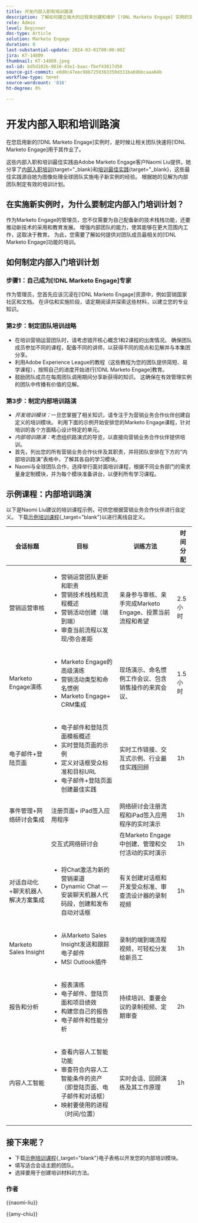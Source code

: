 ```yaml
---
title: 开发内部入职和培训路演
description: 了解如何建立强大的过程来创建和维护 [!DNL Marketo Engage] 实例的文档和更改日志。 这样不仅可以为团队的知识共享节省时间，还可以提高实例的健康和效率。
role: Admin
level: Beginner
doc-type: Article
solution: Marketo Engage
duration: 0
last-substantial-update: 2024-03-01T00:00:00Z
jira: KT-14809
thumbnail: KT-14809.jpeg
exl-id: bd5d102b-0810-43e1-baac-fbef43817d50
source-git-commit: e0d0c47eec98b7259363350d331ba69bbcaaa64b
workflow-type: tm+mt
source-wordcount: '816'
ht-degree: 0%

---
```


# 开发内部入职和培训路演

在您启用新的[!DNL Marketo Engage]实例时，是时候让相关团队快速将[!DNL Marketo Engage]用于其作业了。

这些内部入职和培训最佳实践由Adobe Marketo Engage客户Naomi Liu提供，她分享了[内部入职培训](https://nation.marketo.com/t5/employee-blogs/peer-perspective-orchestrating-onboarding-across-global-teams/ba-p/244931){target="_blank}和[培训最佳实践](https://nation.marketo.com/t5/employee-blogs/peer-perspective-how-to-train-internal-users-on-marketo-engage/ba-p/245237){target="_blank}，这些最佳实践源自她为图像处理全球团队实施电子新实例的经验。 根据她的见解为内部团队制定有效的培训计划。

## 在实施新实例时，为什么要制定内部入门培训计划？

作为Marketo Engage的管理员，您不仅需要为自己配备新的技术栈栈功能，还要推动新技术的采用和教育发展。 增强内部团队的能力，使其能够在更大范围内工作，这取决于教育。 为此，您需要了解如何提供对团队成员最相关的[!DNL Marketo Engage]功能的培训。

## 如何制定内部入门培训计划

### 步骤1：自己成为[!DNL Marketo Engage]专家

作为管理员，您首先应该沉浸在[!DNL Marketo Engage]资源中，例如营销国家社区和文档。 在评估和实施阶段，请定期阅读并探索这些材料，以建立您的专业知识。

### 第2步：制定团队培训战略

* 在培训营销运营团队时，请考虑错开核心概念1和2课程的出席情况。 确保团队成员参加不同的课程，配备不同的讲师，以获得不同的观点和见解并与本集团分享。
* 利用Adobe Experience League的教程（这些教程为您的团队提供简短、易学课程），按照自己的进度开始进行[!DNL Marketo Engage]教育。
* 鼓励团队成员在每周团队调用期间分享新获得的知识。 这确保在有效管理实例的团队中传播有价值的见解。

### 第3步：制定内部培训路演

* *开发培训模块：*&#x200B;一旦您掌握了相关知识，请专注于为营销业务合作伙伴创建自定义的培训模块。 利用下面的示例开始安排您的Marketo Engage课程，针对培训的各个方面精心设计特定的单元。
* *内部培训路演：*&#x200B;考虑组织路演式的导览，以直接向营销业务合作伙伴提供培训。
* 首先，列出您的所有营销业务合作伙伴及其职责，并将团队安排在下方的“内部培训路演”表格中，了解其各自的学习模块。
* Naomi与全球团队合作，选择举行面对面培训课程，根据不同业务部门的需求量身定制模块，并为每个模块准备讲台，以便利所有学习课程。

## 示例课程：内部培训路演

以下是Naomi Liu建议的培训课程示例，可供您根据营销业务合作伙伴进行自定义。 下载[示例培训课程](assets/adobe-marketo-engage-internal-training-roadshows.xlsx){_target=&quot;blank&quot;}以进行离线自定义。

| 会话标题 | 目标 | 训练方法 | 时间分配 |
|--- |--- |--- |--- |
| 营销运营审核 | <ul><li>营销运营团队更新和职责</li><li>营销技术栈栈和流程概述</li><li>营销活动创建（端到端）</li><li>审查当前流程以发现/弥合差距</li></ul> | 亲身参与审核、亲手完成Marketo Engage、投票当前流程和希望 | 2.5小时 |
| Marketo Engage演练 | <ul><li>Marketo Engage的高级演练</li><li>营销活动类型和命名惯例</li><li>Marketo Engage+ CRM集成 | 现场演示、命名惯例工作会议、包含销售操作的来宾会议、 | 1.5小时 |
| 电子邮件+登陆页面 | <ul><li>电子邮件和登陆页面模板概述</li><li>实时登陆页面的示例</li><li>定义对话框受众标准和目标URL</li><li>电子邮件+登陆页面创建最佳实践</li></ul> | 实时工作链接、交互式示例、行业最佳实践回顾 | 1h |
| 事件管理+网络研讨会集成 | 注册页面+ iPad签入应用程序 | 网络研讨会注册流程和iPad签入应用程序的实时演示 | 1h |
|  | 交互式网络研讨会 | 在Marketo Engage中创建、管理和交付活动的实时演示 | 1h |
| 对话自动化+聊天机器人解决方案集成 | <ul><li>将Chat激活为新的营销渠道</li><li>Dynamic Chat — 安装聊天机器人代码段，创建和发布自动对话框</li></ul> | 有关创建对话框和开发受众标准、审查流设计器的录制视频 | 1h |
| Marketo Sales Insight | <ul><li>从Marketo Sales Insight发送和跟踪电子邮件</li><li>MSI Outlook插件</li></ul> | 录制的端到端流程视频，可轻松分发给新员工 | 1h |
| 报告和分析 | <ul><li>报表演练</li><li>电子邮件、登陆页面和项目绩效</li><li>构建您自己的报告</li><li>电子邮件和性能分析</li></ul> | 持续培训、重要会议的录制视频、定期审查 | 2h |
| 内容人工智能 | <ul><li>查看内容人工智能功能</li><li>审查符合内容人工智能条件的资产（即登陆页面、电子邮件和对话框）</li><li>映射要使用的进程（时间/位置）</li></ul> | 实时会话、回顾演练及其工作原理 | 1h |

## 接下来呢？

* 下载[示例培训课程](assets/adobe-marketo-engage-internal-training-roadshows.xlsx){_target=&quot;blank&quot;}电子表格以开发您的内部培训模块。
* 填写适合会话主题的团队。
* 选择要用于创建培训材料的方法。

### 作者

{{naomi-liu}}

{{amy-chiu}}
